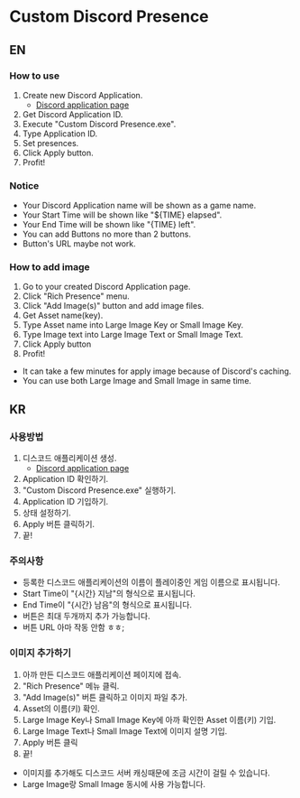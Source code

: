 # Custom Discord Presence

## EN

### How to use
1. Create new Discord Application.
   * [Discord application page](https://discord.com/developers/applications)
2. Get Discord Application ID.
3. Execute "Custom Discord Presence.exe".
4. Type Application ID.
5. Set presences.
6. Click Apply button.
7. Profit!

### Notice
* Your Discord Application name will be shown as a game name.
* Your Start Time will be shown like "${TIME} elapsed".
* Your End Time will be shown like "{TIME} left".
* You can add Buttons no more than 2 buttons.
* Button's URL maybe not work.

### How to add image

1. Go to your created Discord Application page.
2. Click "Rich Presence" menu.
3. Click "Add Image(s)" button and add image files.
4. Get Asset name(key).
5. Type Asset name into Large Image Key or Small Image Key.
6. Type Image text into Large Image Text or Small Image Text.
7. Click Apply button
8. Profit!
    
* It can take a few minutes for apply image because of Discord's caching.
* You can use both Large Image and Small Image in same time.


## KR

### 사용방법
1. 디스코드 애플리케이션 생성.
   * [Discord application page](https://discord.com/developers/applications)
2. Application ID 확인하기.
3. "Custom Discord Presence.exe" 실행하기.
4. Application ID 기입하기.
5. 상태 설정하기.
6. Apply 버튼 클릭하기.
7. 끝!

### 주의사항
* 등록한 디스코드 애플리케이션의 이름이 플레이중인 게임 이름으로 표시됩니다.
* Start Time이 "{시간} 지남"의 형식으로 표시됩니다.
* End Time이 "{시간} 남음"의 형식으로 표시됩니다.
* 버튼은 최대 두개까지 추가 가능합니다.
* 버튼 URL 아마 작동 안함 ㅎㅎ;

### 이미지 추가하기
1. 아까 만든 디스코드 애플리케이션 페이지에 접속.
2. "Rich Presence" 메뉴 클릭.
3. "Add Image(s)" 버튼 클릭하고 이미지 파일 추가.
4. Asset의 이름(키) 확인.
5. Large Image Key나 Small Image Key에 아까 확인한 Asset 이름(키) 기입.
6. Large Image Text나 Small Image Text에 이미지 설명 기입.
7. Apply 버튼 클릭
8. 끝!
    
* 이미지를 추가해도 디스코드 서버 캐싱때문에 조금 시간이 걸릴 수 있습니다.
* Large Image랑 Small Image 동시에 사용 가능합니다.

